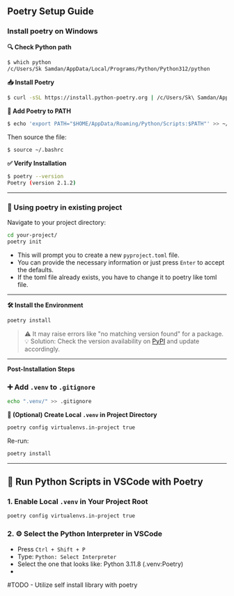 ## Poetry Setup Guide

### Install poetry on Windows

**🔍 Check Python path**

```bash
$ which python
/c/Users/Sk Samdan/AppData/Local/Programs/Python/Python312/python
```

**📥 Install Poetry**

```bash
$ curl -sSL https://install.python-poetry.org | /c/Users/Sk\ Samdan/AppData/Local/Programs/Python/Python312/python -
```

**🔧 Add Poetry to PATH**

```bash
$ echo 'export PATH="$HOME/AppData/Roaming/Python/Scripts:$PATH"' >> ~/.bashrc
```

Then source the file:

```bash
$ source ~/.bashrc
```

**✅ Verify Installation**

```bash
$ poetry --version
Poetry (version 2.1.2)
```

---

### 🚀 Using poetry in existing project

Navigate to your project directory:

```bash
cd your-project/
poetry init
```

- This will prompt you to create a new `pyproject.toml` file.
- You can provide the necessary information or just press `Enter` to accept the defaults.
- If the toml file already exists, you have to change it to poetry like toml file.

---

**🛠️ Install the Environment**

```bash
poetry install
```

> ⚠️ It may raise errors like "no matching version found" for a package.  
> 💡 Solution: Check the version availability on [PyPI](https://pypi.org/) and update accordingly.

---

**Post-Installation Steps**

### ➕ Add `.venv` to `.gitignore`

```bash
echo ".venv/" >> .gitignore
```

**📁 (Optional) Create Local `.venv` in Project Directory**

```bash
poetry config virtualenvs.in-project true
```

Re-run:

```bash
poetry install
```

---

## 🧪 Run Python Scripts in VSCode with Poetry

### 1. Enable Local `.venv` in Your Project Root

```bash
poetry config virtualenvs.in-project true
```

### 2. ⚙️ Select the Python Interpreter in VSCode

- Press `Ctrl + Shift + P`
- Type: `Python: Select Interpreter`
- Select the one that looks like: Python 3.11.8 (.venv:Poetry)
- 

#TODO - Utilize self install library with poetry 